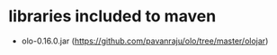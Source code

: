 libraries included to maven
===============================

* olo-0.16.0.jar (https://github.com/pavanraju/olo/tree/master/olojar)